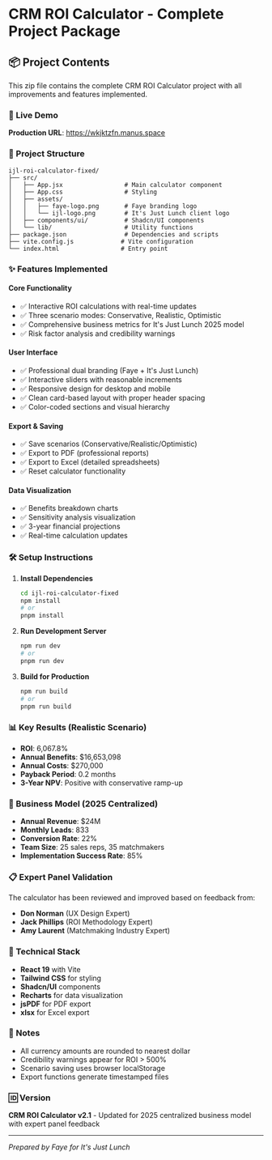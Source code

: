 # CRM ROI Calculator - Complete Project Package

## 📦 Project Contents

This zip file contains the complete CRM ROI Calculator project with all improvements and features implemented.

### 🚀 Live Demo
**Production URL**: https://wkjktzfn.manus.space

### 📁 Project Structure
```
ijl-roi-calculator-fixed/
├── src/
│   ├── App.jsx                 # Main calculator component
│   ├── App.css                 # Styling
│   ├── assets/
│   │   ├── faye-logo.png       # Faye branding logo
│   │   └── ijl-logo.png        # It's Just Lunch client logo
│   ├── components/ui/          # Shadcn/UI components
│   └── lib/                    # Utility functions
├── package.json                # Dependencies and scripts
├── vite.config.js             # Vite configuration
└── index.html                 # Entry point
```

### ✨ Features Implemented

#### **Core Functionality**
- ✅ Interactive ROI calculations with real-time updates
- ✅ Three scenario modes: Conservative, Realistic, Optimistic
- ✅ Comprehensive business metrics for It's Just Lunch 2025 model
- ✅ Risk factor analysis and credibility warnings

#### **User Interface**
- ✅ Professional dual branding (Faye + It's Just Lunch)
- ✅ Interactive sliders with reasonable increments
- ✅ Responsive design for desktop and mobile
- ✅ Clean card-based layout with proper header spacing
- ✅ Color-coded sections and visual hierarchy

#### **Export & Saving**
- ✅ Save scenarios (Conservative/Realistic/Optimistic)
- ✅ Export to PDF (professional reports)
- ✅ Export to Excel (detailed spreadsheets)
- ✅ Reset calculator functionality

#### **Data Visualization**
- ✅ Benefits breakdown charts
- ✅ Sensitivity analysis visualization
- ✅ 3-year financial projections
- ✅ Real-time calculation updates

### 🛠️ Setup Instructions

1. **Install Dependencies**
   ```bash
   cd ijl-roi-calculator-fixed
   npm install
   # or
   pnpm install
   ```

2. **Run Development Server**
   ```bash
   npm run dev
   # or
   pnpm run dev
   ```

3. **Build for Production**
   ```bash
   npm run build
   # or
   pnpm run build
   ```

### 📊 Key Results (Realistic Scenario)
- **ROI**: 6,067.8%
- **Annual Benefits**: $16,653,098
- **Annual Costs**: $270,000
- **Payback Period**: 0.2 months
- **3-Year NPV**: Positive with conservative ramp-up

### 🎯 Business Model (2025 Centralized)
- **Annual Revenue**: $24M
- **Monthly Leads**: 833
- **Conversion Rate**: 22%
- **Team Size**: 25 sales reps, 35 matchmakers
- **Implementation Success Rate**: 85%

### 📋 Expert Panel Validation
The calculator has been reviewed and improved based on feedback from:
- **Don Norman** (UX Design Expert)
- **Jack Phillips** (ROI Methodology Expert)  
- **Amy Laurent** (Matchmaking Industry Expert)

### 🔧 Technical Stack
- **React 19** with Vite
- **Tailwind CSS** for styling
- **Shadcn/UI** components
- **Recharts** for data visualization
- **jsPDF** for PDF export
- **xlsx** for Excel export

### 📝 Notes
- All currency amounts are rounded to nearest dollar
- Credibility warnings appear for ROI > 500%
- Scenario saving uses browser localStorage
- Export functions generate timestamped files

### 🆔 Version
**CRM ROI Calculator v2.1** - Updated for 2025 centralized business model with expert panel feedback

---
*Prepared by Faye for It's Just Lunch*

